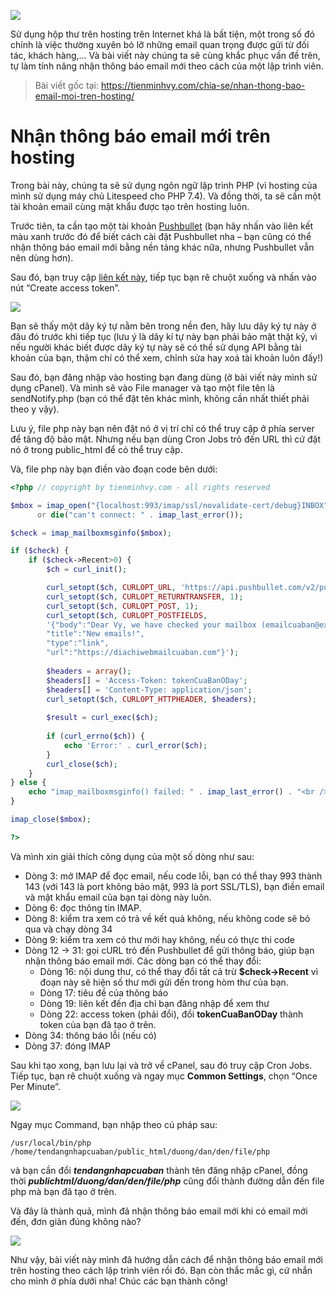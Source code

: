 ![](https://images.viblo.asia/1ea5e264-c3db-4607-bb4f-0a215ef87424.jpg)

Sử dụng hộp thư trên hosting trên Internet khá là bất tiện, một trong số đó chính là việc thường xuyên bỏ lỡ những email quan trọng được gửi từ đối tác, khách hàng,… Và bài viết này chúng ta sẽ cùng khắc phục vấn đề trên, tự làm tính năng nhận thông báo email mới theo cách của một lập trình viên.

> Bài viết gốc tại: https://tienminhvy.com/chia-se/nhan-thong-bao-email-moi-tren-hosting/

# Nhận thông báo email mới trên hosting

Trong bài này, chúng ta sẽ sử dụng ngôn ngữ lập trình PHP (vì hosting của mình sử dụng máy chủ Litespeed cho PHP 7.4). Và đồng thời, ta sẽ cần một tài khoản email cùng mật khẩu được tạo trên hosting luôn.

Trước tiên, ta cần tạo một tài khoản [Pushbullet](https://tienminhvy.com/chia-se/pushbullet-ung-dung-ket-noi-da-nen-tang/) (bạn hãy nhấn vào liên kết màu xanh trước đó để biết cách cài đặt Pushbullet nha – bạn cũng có thể nhận thông báo email mới bằng nền tảng khác nữa, nhưng Pushbullet vẫn nên dùng hơn).

Sau đó, bạn truy cập [liên kết này](https://www.pushbullet.com/#settings/account), tiếp tục bạn rê chuột xuống và nhấn vào nút “Create access token”.

![](https://images.viblo.asia/ddd36338-e9bf-4b57-85a2-89781d3e118d.png)

Bạn sẽ thấy một dãy ký tự nằm bên trong nền đen, hãy lưu dãy ký tự này ở đâu đó trước khi tiếp tục (lưu ý là dãy kí tự này bạn phải bảo mật thật kỹ, vì nếu người khác biết được dãy ký tự này sẽ có thể sử dụng API bằng tài khoản của bạn, thậm chí có thể xem, chỉnh sửa hay xoá tài khoản luôn đấy!)

Sau đó, bạn đăng nhập vào hosting bạn đang dùng (ở bài viết này mình sử dụng cPanel). Và mình sẽ vào File manager và tạo một file tên là sendNotify.php (bạn có thể đặt tên khác mình, không cần nhất thiết phải theo y vậy).

Lưu ý, file php này bạn nên đặt nó ở vị trí chỉ có thể truy cập ở phía server để tăng độ bảo mật. Nhưng nếu bạn dùng Cron Jobs trỏ đến URL thì cứ đặt nó ở trong public_html để có thể truy cập.

Và, file php này bạn điền vào đoạn code bên dưới:

```php
<?php // copyright by tienminhvy.com - all rights reserved

$mbox = imap_open("{localhost:993/imap/ssl/novalidate-cert/debug}INBOX", "emailcuaban@example.com", "Mật khẩu của email")
      or die("can't connect: " . imap_last_error());

$check = imap_mailboxmsginfo($mbox);

if ($check) {
    if ($check->Recent>0) {
        $ch = curl_init();

        curl_setopt($ch, CURLOPT_URL, 'https://api.pushbullet.com/v2/pushes');
        curl_setopt($ch, CURLOPT_RETURNTRANSFER, 1);
        curl_setopt($ch, CURLOPT_POST, 1);
        curl_setopt($ch, CURLOPT_POSTFIELDS, 
        '{"body":"Dear Vy, we have checked your mailbox (emailcuaban@example.com) and found '.$check->Recent.' new email(s). Please check your mailbox for more info.",
        "title":"New emails!",
        "type":"link",
        "url":"https://diachiwebmailcuaban.com"}');
        
        $headers = array();
        $headers[] = 'Access-Token: tokenCuaBanODay';
        $headers[] = 'Content-Type: application/json';
        curl_setopt($ch, CURLOPT_HTTPHEADER, $headers);
        
        $result = curl_exec($ch);
        
        if (curl_errno($ch)) {
            echo 'Error:' . curl_error($ch);
        }
        curl_close($ch);
    }
} else {
    echo "imap_mailboxmsginfo() failed: " . imap_last_error() . "<br />\n";
}

imap_close($mbox);

?>
```

Và mình xin giải thích công dụng của một số dòng như sau:

* Dòng 3: mở IMAP để đọc email, nếu code lỗi, bạn có thể thay 993 thành 143 (với 143 là port không bảo mật, 993 là port SSL/TLS), bạn điền email và mật khẩu email của bạn tại dòng này luôn.
* Dòng 6: đọc thông tin IMAP.
* Dòng 8: kiểm tra xem có trả về kết quả không, nếu không code sẽ bỏ qua và chạy dòng 34
* Dòng 9: kiểm tra xem có thư mới hay không, nếu có thực thi code
* Dòng 12 -> 31: gọi cURL trỏ đến Pushbullet để gửi thông báo, giúp bạn nhận thông báo email mới. Các dòng bạn có thể thay đổi:
  * Dòng 16: nội dung thư, có thể thay đổi tất cả trừ **$check->Recent** vì đoạn này sẽ hiện số thư mới gửi đến trong hòm thư của bạn.
  * Dòng 17: tiêu đề của thông báo
  * Dòng 19: liên kết đến địa chỉ bạn đăng nhập để xem thư
  * Dòng 22: access token (phải đổi), đổi **tokenCuaBanODay** thành token của bạn đã tạo ở trên.
* Dòng 34: thông báo lỗi (nếu có)
* Dòng 37: đóng IMAP

Sau khi tạo xong, bạn lưu lại và trở về cPanel, sau đó truy cập Cron Jobs. Tiếp tục, bạn rê chuột xuống và ngay mục **Common Settings**, chọn “Once Per Minute”.

![](https://images.viblo.asia/805d6668-8f66-48b2-a33b-a032fbaae8b1.png)

Ngay mục Command, bạn nhập theo cú pháp sau:
```
/usr/local/bin/php /home/tendangnhapcuaban/public_html/duong/dan/den/file/php
```

và bạn cần đổi ***tendangnhapcuaban*** thành tên đăng nhập cPanel, đồng thời ***publichtml/duong/dan/den/file/php*** cũng đổi thành đường dẫn đến file php mà bạn đã tạo ở trên.

Và đây là thành quả, mình đã nhận thông báo email mới khi có email mới đến, đơn giản đúng không nào?

![](https://images.viblo.asia/d8e8f0e3-81d7-47a7-a829-8840c9e57004.png)

Như vậy, bài viết này mình đã hướng dẫn cách để nhận thông báo email mới trên hosting theo cách lập trình viên rồi đó. Bạn còn thắc mắc gì, cứ nhắn cho mình ở phía dưới nha! Chúc các bạn thành công!